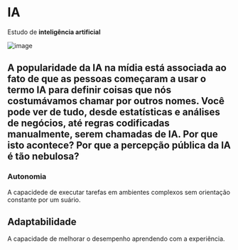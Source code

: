 # IA
 Estudo de **inteligência artificial**


 ![image](https://encrypted-tbn0.gstatic.com/images?q=tbn:ANd9GcSQ1wihF5887HUASX_VgJjRzv13VRQgzsZeMQ&usqp=CAU)
 

 ## A popularidade da IA na mídia está associada ao fato de que as pessoas começaram a usar o termo IA para definir coisas que nós costumávamos chamar por outros nomes. Você pode ver de tudo, desde estatísticas e análises de negócios, até regras codificadas manualmente, serem chamadas de IA. Por que isto acontece? Por que a percepção pública da IA é tão nebulosa?


 ### Autonomia
 A capacidede de executar tarefas em ambientes complexos sem orientação constante por um suário.

 ## Adaptabilidade 
 A capacidade de melhorar o desempenho aprendendo com a experiência.
